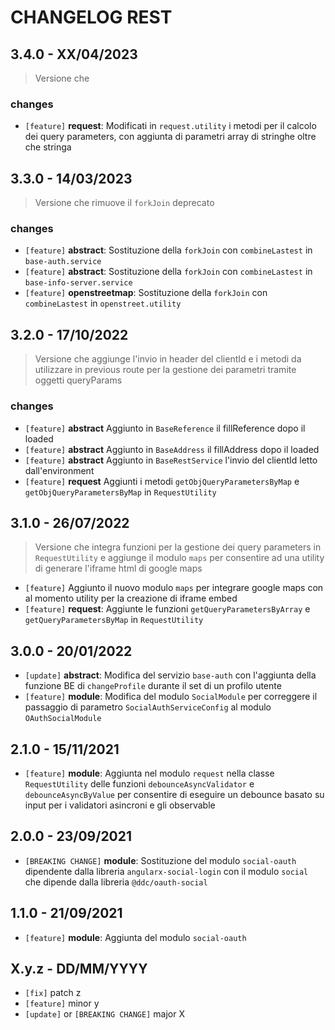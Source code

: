 # CHANGELOG REST

## 3.4.0 - XX/04/2023

> Versione che

### changes

- `[feature]` **request**: Modificati in `request.utility` i metodi per il calcolo dei query parameters, con aggiunta di parametri array di stringhe oltre che stringa

## 3.3.0 - 14/03/2023

> Versione che rimuove il `forkJoin` deprecato

### changes

- `[feature]` **abstract**: Sostituzione della `forkJoin` con `combineLastest` in `base-auth.service`
- `[feature]` **abstract**: Sostituzione della `forkJoin` con `combineLastest` in `base-info-server.service`
- `[feature]` **openstreetmap**: Sostituzione della `forkJoin` con `combineLastest` in `openstreet.utility`

## 3.2.0 - 17/10/2022

> Versione che aggiunge l'invio in header del clientId e i metodi da utilizzare in previous route per la gestione dei parametri tramite oggetti queryParams

### changes

- `[feature]` **abstract** Aggiunto in `BaseReference` il fillReference dopo il loaded
- `[feature]` **abstract** Aggiunto in `BaseAddress` il fillAddress dopo il loaded
- `[feature]` **abstract** Aggiunto in `BaseRestService` l'invio del clientId letto dall'environment
- `[feature]` **request** Aggiunti i metodi `getObjQueryParametersByMap` e `getObjQueryParametersByMap` in `RequestUtility`

## 3.1.0 - 26/07/2022

> Versione che integra funzioni per la gestione dei query parameters in `RequestUtility` e aggiunge il modulo `maps` per consentire ad una utility di generare l'iframe html di google maps

- `[feature]` Aggiunto il nuovo modulo `maps` per integrare google maps con al momento utility per la creazione di iframe embed
- `[feature]` **request**: Aggiunte le funzioni `getQueryParametersByArray` e `getQueryParametersByMap` in `RequestUtility`

## 3.0.0 - 20/01/2022

- `[update]` **abstract**: Modifica del servizio `base-auth` con l'aggiunta della funzione BE di `changeProfile` durante il set di un profilo utente
- `[feature]` **module**: Modifica del modulo `SocialModule` per correggere il passaggio di parametro `SocialAuthServiceConfig` al modulo `OAuthSocialModule`

## 2.1.0 - 15/11/2021

- `[feature]` **module**: Aggiunta nel modulo `request` nella classe `RequestUtility` delle funzioni `debounceAsyncValidator` e `debounceAsyncByValue` per consentire di eseguire un debounce basato su input per i validatori asincroni e gli observable

## 2.0.0 - 23/09/2021

- `[BREAKING CHANGE]` **module**: Sostituzione del modulo `social-oauth` dipendente dalla libreria `angularx-social-login` con il modulo `social` che dipende dalla libreria `@ddc/oauth-social`

## 1.1.0 - 21/09/2021

- `[feature]` **module**: Aggiunta del modulo `social-oauth`

## X.y.z - DD/MM/YYYY

- `[fix]` patch z
- `[feature]` minor y
- `[update]` or `[BREAKING CHANGE]` major X
